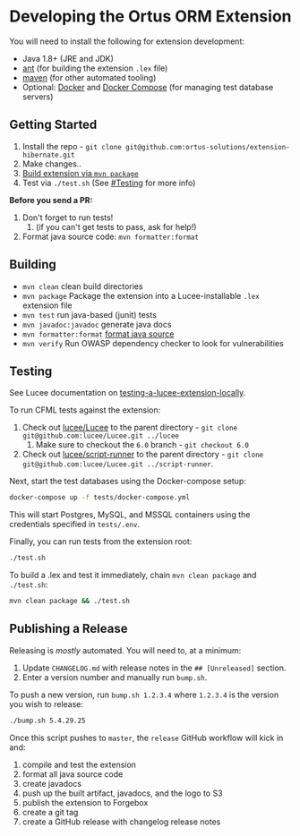 # Developing the Ortus ORM Extension

You will need to install the following for extension development:

* Java 1.8+ (JRE and JDK)
* [ant](https://www.osradar.com/install-apache-ant-ubuntu-20-04/) (for building the extension `.lex` file)
* [maven](https://linuxize.com/post/how-to-install-apache-maven-on-ubuntu-20-04/) (for other automated tooling)
* Optional: [Docker](https://docs.docker.com/engine/install/) and [Docker Compose](https://docs.docker.com/compose/install/) (for managing test database servers)

## Getting Started

1. Install the repo - `git clone git@github.com:ortus-solutions/extension-hibernate.git`
2. Make changes..
3. [Build extension via `mvn package`](#building)
4. Test via `./test.sh` (See [#Testing](#testing) for more info)

**Before you send a PR:**

1. Don't forget to run tests!
   1. (if you can't get tests to pass, ask for help!)
2. Format java source code: `mvn formatter:format`

## Building

* `mvn clean` clean build directories
* `mvn package` Package the extension into a Lucee-installable `.lex` extension file
* `mvn test` run java-based (junit) tests
* `mvn javadoc:javadoc` generate java docs
* `mvn formatter:format` [format java source](https://code.revelc.net/formatter-maven-plugin/usage.html)
* `mvn verify` Run OWASP dependency checker to look for vulnerabilities

## Testing

See Lucee documentation on [testing-a-lucee-extension-locally](https://docs.lucee.org/guides/working-with-source/building-and-testing-extensions.html#testing-a-lucee-extension-locally).

To run CFML tests against the extension:

1. Check out [lucee/Lucee](https://github.com/lucee/lucee) to the parent directory - `git clone git@github.com:lucee/Lucee.git ../lucee`
   1. Make sure to checkout the `6.0` branch - `git checkout 6.0`
2. Check out [lucee/script-runner](https://github.com/lucee/script-runner) to the parent directory - `git clone git@github.com:lucee/Lucee.git ../script-runner`.

Next, start the test databases using the Docker-compose setup:

```bash
docker-compose up -f tests/docker-compose.yml
```

This will start Postgres, MySQL, and MSSQL containers using the credentials specified in `tests/.env`.

Finally, you can run tests from the extension root:

```bash
./test.sh
```

To build a .lex and test it immediately, chain `mvn clean package` and `./test.sh`:

```bash
mvn clean package && ./test.sh
```

## Publishing a Release

Releasing is *mostly* automated. You will need to, at a minimum:

1. Update `CHANGELOG.md` with release notes in the `## [Unreleased]` section.
2. Enter a version number and manually run `bump.sh`.

To push a new version, run `bump.sh 1.2.3.4` where `1.2.3.4` is the version you wish to release:

```sh
./bump.sh 5.4.29.25
```

Once this script pushes to `master`, the `release` GitHub workflow will kick in and:

1. compile and test the extension
2. format all java source code
3. create javadocs
4. push up the built artifact, javadocs, and the logo to S3
5. publish the extension to Forgebox
6. create a git tag
7. create a GitHub release with changelog release notes